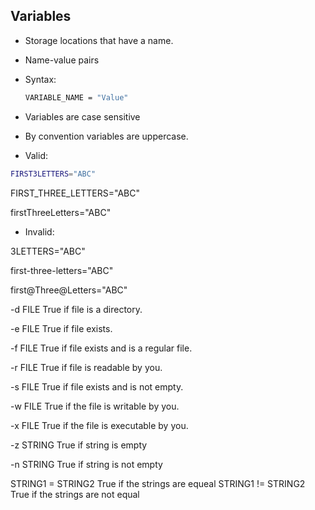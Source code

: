 ## Variables

- Storage locations that have a name.

- Name-value pairs

- Syntax:

    ```sh
    VARIABLE_NAME = "Value"
    ```
    
- Variables are case sensitive

- By convention variables are uppercase.

- Valid:
```sh
FIRST3LETTERS="ABC"
```
FIRST_THREE_LETTERS="ABC"

firstThreeLetters="ABC"

- Invalid:

3LETTERS="ABC"

first-three-letters="ABC"

first@Three@Letters="ABC"

-d FILE True if file is a directory.

-e FILE True if file exists.

-f FILE True if file exists and is a regular file.

-r FILE True if file is readable by you.

-s FILE True if file exists and is not empty.

-w FILE True if the file is writable by you.

-x FILE True if the file is executable by you.

-z STRING True if string is empty

-n STRING True if string is not empty

STRING1 = STRING2
     True if the strings are equeal
STRING1 != STRING2
     True if the strings are not equal
